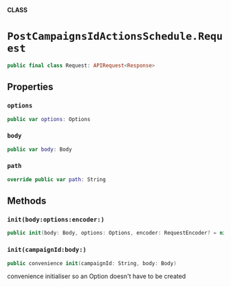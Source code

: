 **CLASS**

# `PostCampaignsIdActionsSchedule.Request`

```swift
public final class Request: APIRequest<Response>
```

## Properties
### `options`

```swift
public var options: Options
```

### `body`

```swift
public var body: Body
```

### `path`

```swift
override public var path: String
```

## Methods
### `init(body:options:encoder:)`

```swift
public init(body: Body, options: Options, encoder: RequestEncoder? = nil)
```

### `init(campaignId:body:)`

```swift
public convenience init(campaignId: String, body: Body)
```

convenience initialiser so an Option doesn't have to be created
